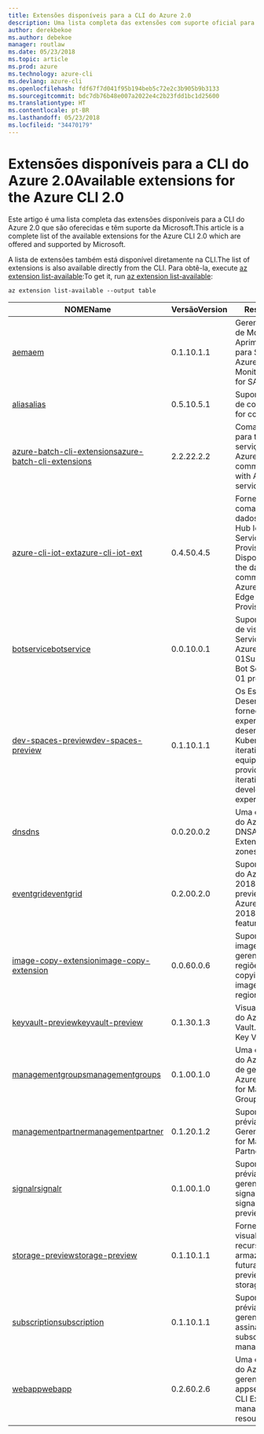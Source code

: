 ```yaml
---
title: Extensões disponíveis para a CLI do Azure 2.0
description: Uma lista completa das extensões com suporte oficial para a CLI do Azure 2.0.
author: derekbekoe
ms.author: debekoe
manager: routlaw
ms.date: 05/23/2018
ms.topic: article
ms.prod: azure
ms.technology: azure-cli
ms.devlang: azure-cli
ms.openlocfilehash: fdf67f7d041f95b194beb5c72e2c3b905b9b3133
ms.sourcegitcommit: bdc7db76b48e007a2022e4c2b23fdd1bc1d25600
ms.translationtype: HT
ms.contentlocale: pt-BR
ms.lasthandoff: 05/23/2018
ms.locfileid: "34470179"
---
```

# <a name="available-extensions-for-the-azure-cli-20"></a><span data-ttu-id="f2b7e-103">Extensões disponíveis para a CLI do Azure 2.0</span><span class="sxs-lookup"><span data-stu-id="f2b7e-103">Available extensions for the Azure CLI 2.0</span></span>

<span data-ttu-id="f2b7e-104">Este artigo é uma lista completa das extensões disponíveis para a CLI do Azure 2.0 que são oferecidas e têm suporte da Microsoft.</span><span class="sxs-lookup"><span data-stu-id="f2b7e-104">This article is a complete list of the available extensions for the Azure CLI 2.0 which are offered and supported by Microsoft.</span></span>

<span data-ttu-id="f2b7e-105">A lista de extensões também está disponível diretamente na CLI.</span><span class="sxs-lookup"><span data-stu-id="f2b7e-105">The list of extensions is also available directly from the CLI.</span></span> <span data-ttu-id="f2b7e-106">Para obtê-la, execute [az extension list-available](/cli/azure/extension?view=azure-cli-latest#az-extension-list-available):</span><span class="sxs-lookup"><span data-stu-id="f2b7e-106">To get it, run [az extension list-available](/cli/azure/extension?view=azure-cli-latest#az-extension-list-available):</span></span>

```azurecli
az extension list-available --output table
```

| <span data-ttu-id="f2b7e-107">NOME</span><span class="sxs-lookup"><span data-stu-id="f2b7e-107">Name</span></span> | <span data-ttu-id="f2b7e-108">Versão</span><span class="sxs-lookup"><span data-stu-id="f2b7e-108">Version</span></span> | <span data-ttu-id="f2b7e-109">Resumo</span><span class="sxs-lookup"><span data-stu-id="f2b7e-109">Summary</span></span> | <span data-ttu-id="f2b7e-110">Visualização</span><span class="sxs-lookup"><span data-stu-id="f2b7e-110">Preview</span></span> |
|------|---------|---------|---------|
| [<span data-ttu-id="f2b7e-111">aem</span><span class="sxs-lookup"><span data-stu-id="f2b7e-111">aem</span></span>](https://github.com/Azure/azure-cli-extensions) | <span data-ttu-id="f2b7e-112">0.1.1</span><span class="sxs-lookup"><span data-stu-id="f2b7e-112">0.1.1</span></span> | <span data-ttu-id="f2b7e-113">Gerenciar Extensões de Monitoramento Aprimorado do Azure para SAP</span><span class="sxs-lookup"><span data-stu-id="f2b7e-113">Manage Azure Enhanced Monitoring Extensions for SAP</span></span> |  |
| [<span data-ttu-id="f2b7e-114">alias</span><span class="sxs-lookup"><span data-stu-id="f2b7e-114">alias</span></span>](https://github.com/Azure/azure-cli-extensions) | <span data-ttu-id="f2b7e-115">0.5.1</span><span class="sxs-lookup"><span data-stu-id="f2b7e-115">0.5.1</span></span> | <span data-ttu-id="f2b7e-116">Suporte para aliases de comando</span><span class="sxs-lookup"><span data-stu-id="f2b7e-116">Support for command aliases</span></span> | <span data-ttu-id="f2b7e-117">sim</span><span class="sxs-lookup"><span data-stu-id="f2b7e-117">Yes</span></span> |
| [<span data-ttu-id="f2b7e-118">azure-batch-cli-extensions</span><span class="sxs-lookup"><span data-stu-id="f2b7e-118">azure-batch-cli-extensions</span></span>](https://github.com/Azure/azure-batch-cli-extensions) | <span data-ttu-id="f2b7e-119">2.2.2</span><span class="sxs-lookup"><span data-stu-id="f2b7e-119">2.2.2</span></span> | <span data-ttu-id="f2b7e-120">Comandos adicionais para trabalhar com o serviço de Lote do Azure</span><span class="sxs-lookup"><span data-stu-id="f2b7e-120">Additional commands for working with Azure Batch service</span></span> |  |
| [<span data-ttu-id="f2b7e-121">azure-cli-iot-ext</span><span class="sxs-lookup"><span data-stu-id="f2b7e-121">azure-cli-iot-ext</span></span>](https://github.com/azure/azure-iot-cli-extension) | <span data-ttu-id="f2b7e-122">0.4.5</span><span class="sxs-lookup"><span data-stu-id="f2b7e-122">0.4.5</span></span> | <span data-ttu-id="f2b7e-123">Fornece a camada de comandos do plano de dados para o Azure Hub IoT, IoT Edge e o Serviço de Provisionamento de Dispositivos</span><span class="sxs-lookup"><span data-stu-id="f2b7e-123">Provides the data plane command layer for Azure IoT Hub, IoT Edge and IoT Device Provisioning Service</span></span> |  |
| [<span data-ttu-id="f2b7e-124">botservice</span><span class="sxs-lookup"><span data-stu-id="f2b7e-124">botservice</span></span>](https://github.com/Azure/azure-cli-extensions) | <span data-ttu-id="f2b7e-125">0.0.1</span><span class="sxs-lookup"><span data-stu-id="f2b7e-125">0.0.1</span></span> | <span data-ttu-id="f2b7e-126">Suporte para recursos de visualização do Serviço de Bot do Azure 2017-12-01</span><span class="sxs-lookup"><span data-stu-id="f2b7e-126">Support for Azure Bot Service 2017-12-01 preview features</span></span> | <span data-ttu-id="f2b7e-127">sim</span><span class="sxs-lookup"><span data-stu-id="f2b7e-127">Yes</span></span> |
| [<span data-ttu-id="f2b7e-128">dev-spaces-preview</span><span class="sxs-lookup"><span data-stu-id="f2b7e-128">dev-spaces-preview</span></span>](https://github.com/Azure/azure-cli-extensions) | <span data-ttu-id="f2b7e-129">0.1.1</span><span class="sxs-lookup"><span data-stu-id="f2b7e-129">0.1.1</span></span> | <span data-ttu-id="f2b7e-130">Os Espaços de Desenvolvimento fornecem uma experiência de desenvolvimento Kubernetes rápida e iterativa para equipes.</span><span class="sxs-lookup"><span data-stu-id="f2b7e-130">Dev Spaces provides a rapid, iterative Kubernetes development experience for teams.</span></span> | <span data-ttu-id="f2b7e-131">sim</span><span class="sxs-lookup"><span data-stu-id="f2b7e-131">Yes</span></span> |
| [<span data-ttu-id="f2b7e-132">dns</span><span class="sxs-lookup"><span data-stu-id="f2b7e-132">dns</span></span>](https://github.com/Azure/azure-cli-extensions) | <span data-ttu-id="f2b7e-133">0.0.2</span><span class="sxs-lookup"><span data-stu-id="f2b7e-133">0.0.2</span></span> | <span data-ttu-id="f2b7e-134">Uma extensão da CLI do Azure para zonas DNS</span><span class="sxs-lookup"><span data-stu-id="f2b7e-134">An Azure CLI Extension for DNS zones</span></span> |  |
| [<span data-ttu-id="f2b7e-135">eventgrid</span><span class="sxs-lookup"><span data-stu-id="f2b7e-135">eventgrid</span></span>](https://github.com/Azure/azure-cli-extensions) | <span data-ttu-id="f2b7e-136">0.2.0</span><span class="sxs-lookup"><span data-stu-id="f2b7e-136">0.2.0</span></span> | <span data-ttu-id="f2b7e-137">Suporte para recursos do Azure EventGrid 2018-05-01-preview</span><span class="sxs-lookup"><span data-stu-id="f2b7e-137">Support for Azure EventGrid 2018-05-01-preview features</span></span> | <span data-ttu-id="f2b7e-138">sim</span><span class="sxs-lookup"><span data-stu-id="f2b7e-138">Yes</span></span> |
| [<span data-ttu-id="f2b7e-139">image-copy-extension</span><span class="sxs-lookup"><span data-stu-id="f2b7e-139">image-copy-extension</span></span>](https://github.com/Azure/azure-cli-extensions) | <span data-ttu-id="f2b7e-140">0.0.6</span><span class="sxs-lookup"><span data-stu-id="f2b7e-140">0.0.6</span></span> | <span data-ttu-id="f2b7e-141">Suporte para copiar imagens de vm gerenciadas entre regiões</span><span class="sxs-lookup"><span data-stu-id="f2b7e-141">Support for copying managed vm images between regions</span></span> |  |
| [<span data-ttu-id="f2b7e-142">keyvault-preview</span><span class="sxs-lookup"><span data-stu-id="f2b7e-142">keyvault-preview</span></span>](https://github.com/Azure/azure-keyvault-cli-extension) | <span data-ttu-id="f2b7e-143">0.1.3</span><span class="sxs-lookup"><span data-stu-id="f2b7e-143">0.1.3</span></span> | <span data-ttu-id="f2b7e-144">Visualizar comandos do Azure Key Vault.</span><span class="sxs-lookup"><span data-stu-id="f2b7e-144">Preview Azure Key Vault commands.</span></span> | <span data-ttu-id="f2b7e-145">sim</span><span class="sxs-lookup"><span data-stu-id="f2b7e-145">Yes</span></span> |
| [<span data-ttu-id="f2b7e-146">managementgroups</span><span class="sxs-lookup"><span data-stu-id="f2b7e-146">managementgroups</span></span>](https://github.com/Azure/azure-cli-extensions) | <span data-ttu-id="f2b7e-147">0.1.0</span><span class="sxs-lookup"><span data-stu-id="f2b7e-147">0.1.0</span></span> | <span data-ttu-id="f2b7e-148">Uma extensão da CLI do Azure para grupos de gerenciamento</span><span class="sxs-lookup"><span data-stu-id="f2b7e-148">An Azure CLI Extension for Management Groups</span></span> |  |
| [<span data-ttu-id="f2b7e-149">managementpartner</span><span class="sxs-lookup"><span data-stu-id="f2b7e-149">managementpartner</span></span>](https://github.com/Azure/azure-cli-extensions) | <span data-ttu-id="f2b7e-150">0.1.2</span><span class="sxs-lookup"><span data-stu-id="f2b7e-150">0.1.2</span></span> | <span data-ttu-id="f2b7e-151">Suporte à versão prévia de Parceiro de Gerenciamento</span><span class="sxs-lookup"><span data-stu-id="f2b7e-151">Support for Management Partner preview</span></span> |  |
| [<span data-ttu-id="f2b7e-152">signalr</span><span class="sxs-lookup"><span data-stu-id="f2b7e-152">signalr</span></span>](https://github.com/Azure/azure-cli-extensions) | <span data-ttu-id="f2b7e-153">0.1.0</span><span class="sxs-lookup"><span data-stu-id="f2b7e-153">0.1.0</span></span> | <span data-ttu-id="f2b7e-154">Suporte à versão prévia de gerenciamento de signalr.</span><span class="sxs-lookup"><span data-stu-id="f2b7e-154">Support for signalr management preview.</span></span> | <span data-ttu-id="f2b7e-155">sim</span><span class="sxs-lookup"><span data-stu-id="f2b7e-155">Yes</span></span> |
| [<span data-ttu-id="f2b7e-156">storage-preview</span><span class="sxs-lookup"><span data-stu-id="f2b7e-156">storage-preview</span></span>](https://github.com/Azure/azure-cli-extensions) | <span data-ttu-id="f2b7e-157">0.1.1</span><span class="sxs-lookup"><span data-stu-id="f2b7e-157">0.1.1</span></span> | <span data-ttu-id="f2b7e-158">Fornece uma visualização para recursos de armazenamento futuras.</span><span class="sxs-lookup"><span data-stu-id="f2b7e-158">Provides a preview for upcoming storage features.</span></span> | <span data-ttu-id="f2b7e-159">sim</span><span class="sxs-lookup"><span data-stu-id="f2b7e-159">Yes</span></span> |
| [<span data-ttu-id="f2b7e-160">subscription</span><span class="sxs-lookup"><span data-stu-id="f2b7e-160">subscription</span></span>](https://github.com/Azure/azure-cli-extensions) | <span data-ttu-id="f2b7e-161">0.1.1</span><span class="sxs-lookup"><span data-stu-id="f2b7e-161">0.1.1</span></span> | <span data-ttu-id="f2b7e-162">Suporte à versão prévia de gerenciamento de assinatura.</span><span class="sxs-lookup"><span data-stu-id="f2b7e-162">Support for subscription management preview.</span></span> |  |
| [<span data-ttu-id="f2b7e-163">webapp</span><span class="sxs-lookup"><span data-stu-id="f2b7e-163">webapp</span></span>](https://github.com/Azure/azure-cli-extensions) | <span data-ttu-id="f2b7e-164">0.2.6</span><span class="sxs-lookup"><span data-stu-id="f2b7e-164">0.2.6</span></span> | <span data-ttu-id="f2b7e-165">Uma extensão da CLI do Azure para gerenciar recursos de appservice</span><span class="sxs-lookup"><span data-stu-id="f2b7e-165">An Azure CLI Extension to manage appservice resources</span></span> | <span data-ttu-id="f2b7e-166">sim</span><span class="sxs-lookup"><span data-stu-id="f2b7e-166">Yes</span></span> |
